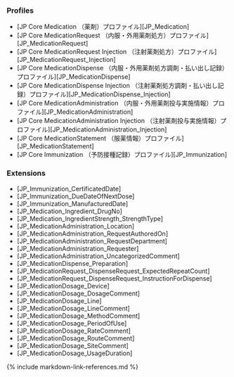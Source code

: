 ### Profiles
* [JP Core Medication （薬剤）プロファイル][JP_Medication]
* [JP Core MedicationRequest （内服・外用薬剤処方）プロファイル][JP_MedicationRequest]
* [JP Core MedicationRequest Injection （注射薬剤処方）プロファイル][JP_MedicationRequest_Injection]
* [JP Core MedicationDispense （内服・外用薬剤処方調剤・払い出し記録）プロファイル][JP_MedicationDispense]
* [JP Core MedicationDispense Injection （注射薬剤処方調剤・払い出し記録）プロファイル][JP_MedicationDispense_Injection]
* [JP Core MedicationAdministration （内服・外用薬剤投与実施情報）プロファイル][JP_MedicationAdministration]
* [JP Core MedicationAdministration Injection （注射薬剤投与実施情報）プロファイル][JP_MedicationAdministration_Injection]
* [JP Core MedicationStatement （服薬情報）プロファイル][JP_MedicationStatement]
* [JP Core Immunization （予防接種記録）プロファイル][JP_Immunization]

### Extensions
* [JP_Immunization_CertificatedDate]
* [JP_Immunization_DueDateOfNextDose]
* [JP_Immunization_ManufacturedDate]
* [JP_Medication_Ingredient_DrugNo]
* [JP_Medication_IngredientStrength_StrengthType]
* [JP_MedicationAdministration_Location]
* [JP_MedicationAdministration_RequestAuthoredOn]
* [JP_MedicationAdministration_RequestDepartment]
* [JP_MedicationAdministration_Requester]
* [JP_MedicationAdministration_UncategorizedComment]
* [JP_MedicationDispense_Preparation]
* [JP_MedicationRequest_DispenseRequest_ExpectedRepeatCount]
* [JP_MedicationRequest_DispenseRequest_InstructionForDispense]
* [JP_MedicationDosage_Device]
* [JP_MedicationDosage_DosageComment]
* [JP_MedicationDosage_Line]
* [JP_MedicationDosage_LineComment]
* [JP_MedicationDosage_MethodComment]
* [JP_MedicationDosage_PeriodOfUse]
* [JP_MedicationDosage_RateComment]
* [JP_MedicationDosage_RouteComment]
* [JP_MedicationDosage_SiteComment]
* [JP_MedicationDosage_UsageDuration]

{% include markdown-link-references.md %}